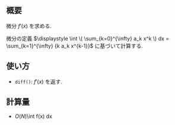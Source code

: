 ## 概要

微分 $f'(x)$ を求める.

微分の定義 $\displaystyle \int \( \sum_{k=0}^{\infty} a_k x^k \) dx = \sum_{k=1}^{\infty} {k a_k x^{k-1}}$ に基づいて計算する.

## 使い方

* `diff()`: $f'(x)$ を返す.

## 計算量

* $O(N)$\int f(x) dx
